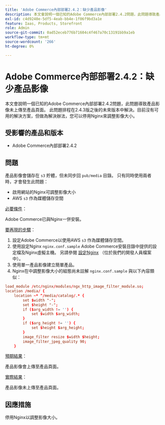 ```yaml
---
title: 'Adobe Commerce內部部署2.4.2：缺少產品影像'
description: 本文會說明一個已知的Adobe Commerce內部部署2.4.2問題，此問題導致產品影像未上傳至產品頁面。 此問題排程在2.4.3版之後的未來版本中解決。目前沒有可用的解決方案，但做為解決辦法，您可以停用Nginx來調整影像大小。
exl-id: c4d9240e-5df5-4eab-bb4e-1f06f9bd3a1e
feature: Iaas, Products, Storefront
role: Admin
source-git-commit: 0ad52eceb776b71604c4f467a70c13191bb9a1eb
workflow-type: tm+mt
source-wordcount: '266'
ht-degree: 0%

---
```


# Adobe Commerce內部部署2.4.2：缺少產品影像

本文會說明一個已知的Adobe Commerce內部部署2.4.2問題，此問題導致產品影像未上傳至產品頁面。 此問題排程在2.4.3版之後的未來版本中解決。目前沒有可用的解決方案，但做為解決辦法，您可以停用Nginx來調整影像大小。

## 受影響的產品和版本

* Adobe Commerce內部部署2.4.2

## 問題

產品影像會儲存在 `s3` 貯體，但未同步回 `pub/media` 目錄。 只有同時使用兩者時，才會發生此問題：

* 啟用網站的Nginx可調整影像大小
* AWS `s3` 作為媒體儲存空間

<u>必要條件</u>：

Adobe Commerce已與Nginx一併安裝。

<u>要再現的步驟</u>：

1. 設定Adobe Commerce以使用AWS `s3` 作為媒體儲存空間。
1. 使用設定Nginx `nginx.conf.sample` Adobe Commerce安裝目錄中提供的設定檔及Nginx虛擬主機。 另請參閱 [設定Nginx](https://devdocs.magento.com/guides/v2.4/install-gde/prereq/nginx.html#configure-nginx-ubuntu) （位於我們的開發人員檔案中）。
1. 使用單一產品影像建立簡單產品。
1. Nginx在中調整影像大小的組態尚未註解 `nginx.conf.sample` 與以下內容類似：

```conf
load_module /etc/nginx/modules/ngx_http_image_filter_module.so;
location /media/ {
    location ~* ^/media/catalog/.* {
        set $width "-";
        set $height "-";
        if ($arg_width != '') {
            set $width $arg_width;
        }
        if ($arg_height != '') {
            set $height $arg_height;
        }
        image_filter resize $width $height;
        image_filter_jpeg_quality 90;
    }
```

<u>預期結果</u>：

產品影像會上傳至產品頁面。

<u>實際結果</u>：

產品影像未上傳至產品頁面。

## 因應措施

停用Nginx以調整影像大小。
